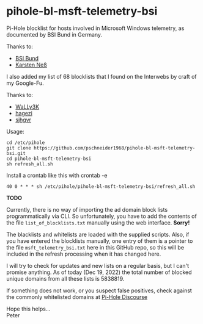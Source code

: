 # pihole-bl-msft-telemetry-bsi
Pi-Hole blocklist for hosts involved in Microsoft Windows telemetry, as documented by BSI Bund in Germany.

Thanks to:  
- [BSI Bund](https://www.bsi.bund.de/SharedDocs/Downloads/DE/BSI/Cyber-Sicherheit/SiSyPHus/Telemetrie-Endpunkte_Windows10_Build_Build_21H2.html)  
- [Karsten Neß](https://www.privacy-handbuch.de/autoren.htm)  


I also added my list of 68 blocklists that I found on the Interwebs by craft of my Google-Fu.  

Thanks to:  
- [WaLLy3K](https://firebog.net/)  
- [hagezi](https://github.com/hagezi)  
- [sjhgvr](https://oisd.nl/)  


Usage:  

    cd /etc/pihole
    git clone https://github.com/pschneider1968/pihole-bl-msft-telemetry-bsi.git
    cd pihole-bl-msft-telemetry-bsi
    sh refresh_all.sh

Install a crontab like this with crontab -e

    40 0 * * * sh /etc/pihole/pihole-bl-msft-telemetry-bsi/refresh_all.sh


**TODO**

Currently, there is no way of importing the ad domain block lists programmatically via CLI. So unfortunately, you have to add
the contents of the file `list_of_blocklists.txt` manually using the web interface. **Sorry!**  


The blacklists and whitelists are loaded with the supplied scripts. Also, if you have entered the blocklists manually, one entry of them
is a pointer to the file `msft_telemetry_bsi.txt` here in this GitHub repo, so this will be included in the refresh processing when it has changed here.  


I will try to check for updates and new lists on a regular basis, but I can't promise anything.
As of today (Dec 19, 2022) the total number of blocked unique domains from all these lists is 5838819.

If something does not work, or you suspect false positives, check against the commonly whitelisted domains at [Pi-Hole Discourse](https://discourse.pi-hole.net/t/commonly-whitelisted-domains/212)  

Hope this helps...  
Peter
